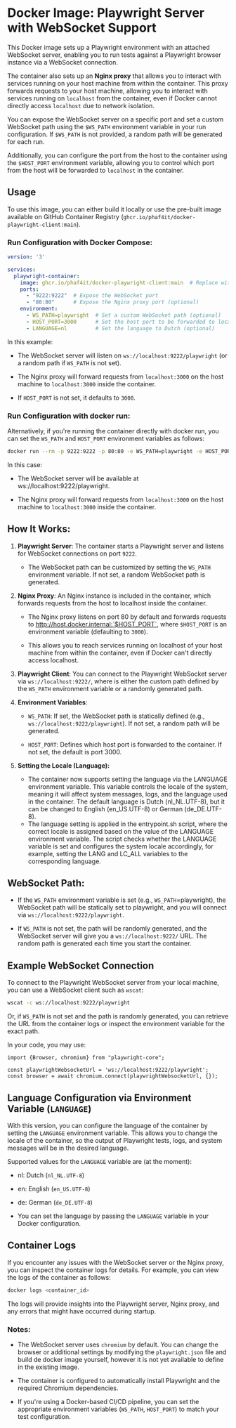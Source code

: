 Docker Image: Playwright Server with WebSocket Support
======================================================

This Docker image sets up a Playwright environment with an attached WebSocket server, enabling you to run tests against
a Playwright browser instance via a WebSocket connection.

The container also sets up an **Nginx proxy** that allows you to interact with services running on your host machine
from within the container. This proxy forwards requests to your host machine, allowing you to interact with services
running on `localhost` from the container, even if Docker cannot directly access `localhost` due to network isolation.

You can expose the WebSocket server on a specific port and set a custom WebSocket path using the `$WS_PATH` environment
variable in your run configuration. If `$WS_PATH` is not provided, a random path will be generated for each run.

Additionally, you can configure the port from the host to the container using the `$HOST_PORT` environment variable,
allowing you to control which port from the host will be forwarded to `localhost` in the container.

**Usage**
---------

To use this image, you can either build it locally or use the pre-built image available on GitHub Container
Registry (`ghcr.io/phaf4it/docker-playwright-client:main`).

### **Run Configuration with Docker Compose:**

```yaml
version: '3'

services:
  playwright-container:
    image: ghcr.io/phaf4it/docker-playwright-client:main  # Replace with your image tag
    ports:
      - "9222:9222"  # Expose the WebSocket port
      - "80:80"      # Expose the Nginx proxy port (optional)
    environment:
      - WS_PATH=playwright  # Set a custom WebSocket path (optional)
      - HOST_PORT=3000      # Set the host port to be forwarded to localhost (optional)
      - LANGUAGE=nl         # Set the language to Dutch (optional)
```

In this example:

* The WebSocket server will listen on `ws://localhost:9222/playwright` (or a random path if `WS_PATH` is not set).

* The Nginx proxy will forward requests from `localhost:3000` on the host machine to `localhost:3000` inside the
  container.

* If `HOST_PORT` is not set, it defaults to `3000`.

### **Run Configuration with docker run:**

Alternatively, if you're running the container directly with docker run, you can set the `WS_PATH` and `HOST_PORT`
environment variables as follows:

```bash
docker run --rm -p 9222:9222 -p 80:80 -e WS_PATH=playwright -e HOST_PORT=3000 -e LANGUAGE=nl ghcr.io/phaf4it/docker-playwright-client:main
```

In this case:

* The WebSocket server will be available at ws://localhost:9222/playwright.

* The Nginx proxy will forward requests from `localhost:3000` on the host machine to `localhost:3000` inside the
  container.

How It Works:
-------------

1. **Playwright Server**: The container starts a Playwright server and listens for WebSocket connections on port `9222`.

    * The WebSocket path can be customized by setting the `WS_PATH` environment variable. If not set, a random WebSocket
      path is generated.

2. **Nginx Proxy**: An Nginx instance is included in the container, which forwards requests from the host to localhost
   inside the container.

    * The Nginx proxy listens on port 80 by default and forwards requests to http://host.docker.internal:`$HOST_PORT`,
      where `$HOST_PORT` is an environment variable (defaulting to `3000`).

    * This allows you to reach services running on localhost of your host machine from within the container, even if
      Docker can't directly access localhost.

3. **Playwright Client**: You can connect to the Playwright WebSocket server via `ws://localhost:9222/`, where is either
   the custom path defined by the `WS_PATH` environment variable or a randomly generated path.

4. **Environment Variables**:

    * `WS_PATH`: If set, the WebSocket path is statically defined (e.g., `ws://localhost:9222/playwright`). If not set,
      a random path will be generated.

    * `HOST_PORT`: Defines which host port is forwarded to the container. If not set, the default is port 3000.
5. **Setting the Locale (Language):**

    * The container now supports setting the language via the LANGUAGE environment variable. This variable controls the
      locale of the system, meaning it will affect system messages, logs, and the language used in the container. The
      default language is Dutch (nl_NL.UTF-8), but it can be changed to English (en_US.UTF-8) or German (de_DE.UTF-8).
    * The language setting is applied in the entrypoint.sh script, where the correct locale is assigned based on the
      value of the LANGUAGE environment variable. The script checks whether the LANGUAGE variable is set and configures
      the system locale accordingly, for example, setting the LANG and LC_ALL variables to the corresponding language.

WebSocket Path:
---------------

* If the `WS_PATH` environment variable is set (e.g., `WS_PATH`=playwright), the WebSocket path will be statically set
  to playwright, and you will connect via `ws://localhost:9222/playwright`.

* If `WS_PATH` is not set, the path will be randomly generated, and the WebSocket server will give you
  a `ws://localhost:9222/` URL. The random path is generated each time you start the container.

Example WebSocket Connection
----------------------------

To connect to the Playwright WebSocket server from your local machine, you can use a WebSocket client such as `wscat`:

```bash
wscat -c ws://localhost:9222/playwright
```
Or, if `WS_PATH` is not set and the path is randomly generated, you can retrieve the URL from the container logs or
inspect the environment variable for the exact path.

In your code, you may use:

```ecmascript 6
import {Browser, chromium} from "playwright-core";

const playwrightWebsocketUrl = 'ws://localhost:9222/playwright';
const browser = await chromium.connect(playwrightWebsocketUrl, {});
```

Language Configuration via Environment Variable (`LANGUAGE`)
--------------
With this version, you can configure the language of the container by setting the `LANGUAGE` environment variable. This allows you to change the locale of the container, so the output of Playwright tests, logs, and system messages will be in the desired language.

Supported values for the `LANGUAGE` variable are (at the moment):

* nl: Dutch (`nl_NL.UTF-8`)
* en: English (`en_US.UTF-8`)
* de: German (`de_DE.UTF-8`)

* You can set the language by passing the `LANGUAGE` variable in your Docker configuration.

Container Logs
--------------

If you encounter any issues with the WebSocket server or the Nginx proxy, you can inspect the container logs for
details. For example, you can view the logs of the container as follows:

```bash
docker logs <container_id>
```

The logs will provide insights into the Playwright server, Nginx proxy, and any errors that might have occurred during
startup.

### Notes:

* The WebSocket server uses `chromium` by default. You can change the browser or additional settings by modifying
  the `playwright.json` file and build de docker image yourself, however it is not yet available to define in the
  existing image.

* The container is configured to automatically install Playwright and the required Chromium dependencies.

* If you're using a Docker-based CI/CD pipeline, you can set the appropriate environment
  variables (`WS_PATH`, `HOST_PORT`) to match your test configuration.
